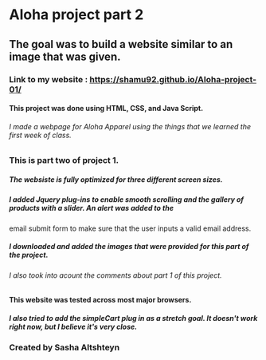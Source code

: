 # Aloha project part 2

## The goal was to build a website similar to an image that was given.

### Link to my website : <https://shamu92.github.io/Aloha-project-01/>

#### This project was done using HTML, CSS, and Java Script.

###### I made a webpage for Aloha Apparel using the things that we learned the first week of class.

### This is part two of project 1.

##### The websiste is fully optimized for three different screen sizes.

##### I added Jquery plug-ins to enable smooth scrolling and the gallery of products with a slider. An alert was added to the 
email submit form to make sure that the user inputs a valid email address.

##### I downloaded and added the images that were provided for this part of the project. 

###### I also took into acount the comments about part 1 of this project.

#### This website was tested across most major browsers.

##### I also tried to add the simpleCart plug in as a stretch goal. It doesn't work right now, but I believe it's very close. 

### Created by Sasha Altshteyn
